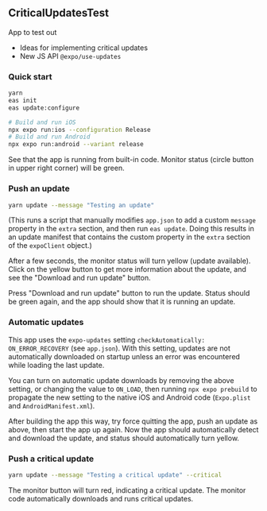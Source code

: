 ## CriticalUpdatesTest

App to test out

- Ideas for implementing critical updates
- New JS API `@expo/use-updates`

### Quick start

```bash
yarn
eas init
eas update:configure

# Build and run iOS
npx expo run:ios --configuration Release
# Build and run Android
npx expo run:android --variant release
```

See that the app is running from built-in code.  Monitor status (circle button in upper right corner) will be green.

### Push an update

```bash
yarn update --message "Testing an update"
```

(This runs a script that manually modifies `app.json` to add a custom `message` property in the `extra` section, and then run `eas update`. Doing this results in an update manifest that contains the custom property in the `extra` section of the `expoClient` object.)

After a few seconds, the monitor status will turn yellow (update available). Click on the yellow button to get more information about the update, and see the "Download and run update" button.

Press "Download and run update" button to run the update. Status should be green again, and the app should show that it is running an update.

### Automatic updates

This app uses the `expo-updates` setting `checkAutomatically: ON_ERROR_RECOVERY` (see `app.json`). With this setting, updates are not automatically downloaded on startup unless an error was encountered while loading the last update.

You can turn on automatic update downloads by removing the above setting, or changing the value to `ON_LOAD`, then running `npx expo prebuild` to propagate the new setting to the native iOS and Android code (`Expo.plist` and `AndroidManifest.xml`).

After building the app this way, try force quitting the app, push an update as above, then start the app up again.  Now the app should automatically detect and download the update, and status should automatically turn yellow.

### Push a critical update
```bash
yarn update --message "Testing a critical update" --critical
```

The monitor button will turn red, indicating a critical update. The monitor code automatically downloads and runs critical updates.
